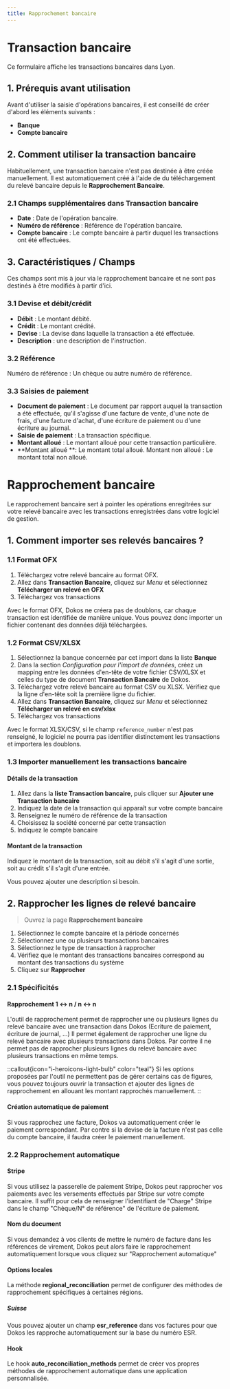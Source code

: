```yaml
---
title: Rapprochement bancaire
---
```


# Transaction bancaire

Ce formulaire affiche les transactions bancaires dans Lyon.

## 1. Prérequis avant utilisation

Avant d'utiliser la saisie d'opérations bancaires, il est conseillé de créer d'abord les éléments suivants :

- **Banque**
- **Compte bancaire**

## 2. Comment utiliser la transaction bancaire 

Habituellement,  une transaction bancaire n'est pas destinée à être créée manuellement. Il est automatiquement créé à l'aide de du téléchargement du relevé bancaire depuis le **Rapprochement Bancaire**.

### 2.1 Champs supplémentaires dans Transaction bancaire 

- **Date** : Date de l'opération bancaire.
- **Numéro de référence** : Référence de l'opération bancaire.
- **Compte bancaire** : Le compte bancaire à partir duquel les transactions ont été effectuées.

## 3. Caractéristiques / Champs

Ces champs sont mis à jour via le rapprochement bancaire et ne sont pas destinés à être modifiés à partir d'ici.

### 3.1 Devise et débit/crédit

- **Débit** : Le montant débité.
- **Crédit** : Le montant crédité.
- **Devise** : La devise dans laquelle la transaction a été effectuée.
- **Description** : une description de l'instruction.

### 3.2 Référence

Numéro de référence : Un chèque ou autre numéro de référence.

### 3.3 Saisies de paiement

- **Document de paiement** : Le document par rapport auquel la transaction a été effectuée, qu'il s'agisse d'une facture de vente, d'une note de frais, d'une facture d'achat, d'une écriture de paiement ou d'une écriture au journal.
- **Saisie de paiement** : La transaction spécifique.
- **Montant alloué** : Le montant alloué pour cette transaction particulière.
- **Montant alloué **: Le montant total alloué. Montant non alloué : Le montant total non alloué.

# Rapprochement bancaire

Le rapprochement bancaire sert à pointer les opérations enregitrées sur votre relevé bancaire avec les transactions enregistrées dans votre logiciel de gestion.

## 1. Comment importer ses relevés bancaires ?

### 1.1 Format OFX

1. Téléchargez votre relevé bancaire au format OFX.
2. Allez dans **Transaction Bancaire**, cliquez sur _Menu_ et sélectionnez **Télécharger un relevé en OFX**
3. Téléchargez vos transactions

Avec le format OFX, Dokos ne créera pas de doublons, car chaque transaction est identifiée de manière unique.
Vous pouvez donc importer un fichier contenant des données déjà téléchargées.

### 1.2 Format CSV/XLSX

1. Sélectionnez la banque concernée par cet import dans la liste **Banque**
2. Dans la section _Configuration pour l'import de données_, créez un mapping entre les données d'en-tête de votre fichier CSV/XLSX et celles du type de document **Transaction Bancaire** de Dokos.
3. Téléchargez votre relevé bancaire au format CSV ou XLSX. Vérifiez que la ligne d'en-tête soit la première ligne du fichier.
4. Allez dans **Transaction Bancaire**, cliquez sur _Menu_ et sélectionnez **Télécharger un relevé en csv/xlsx**
5. Téléchargez vos transactions

Avec le format XLSX/CSV, si le champ `reference_number` n'est pas renseigné, le logiciel ne pourra pas identifier distinctement les transactions et importera les doublons.

### 1.3 Importer manuellement les transactions bancaire

#### Détails de la transaction

1. Allez dans la **liste Transaction bancaire**, puis cliquer sur **Ajouter une Transaction bancaire**
2. Indiquez la date de la transaction qui apparaît sur votre compte bancaire
3. Renseignez le numéro de référence de la transaction
4. Choisissez la société concerné par cette transaction
5. Indiquez le compte bancaire

#### Montant de la transaction

Indiquez le montant de la transaction, soit au débit s'il s'agit d'une sortie, soit au crédit s'il s'agit d'une entrée.

Vous pouvez ajouter une description si besoin.

## 2. Rapprocher les lignes de relevé bancaire

> Ouvrez la page **Rapprochement bancaire**

1. Sélectionnez le compte bancaire et la période concernés
2. Sélectionnez une ou plusieurs transactions bancaires
3. Sélectionnez le type de transaction à rapprocher
4. Vérifiez que le montant des transactions bancaires correspond au montant des transactions du système
5. Cliquez sur **Rapprocher**

### 2.1 Spécificités

#### Rapprochement 1 <-> n / n <-> n

L'outil de rapprochement permet de rapprocher une ou plusieurs lignes du relevé bancaire avec une transaction dans Dokos (Ecriture de paiement, écriture de journal, ...)
Il permet également de rapprocher une ligne du relevé bancaire avec plusieurs transactions dans Dokos.
Par contre il ne permet pas de rapprocher plusieurs lignes du relevé bancaire avec plusieurs transactions en même temps.

::callout{icon="i-heroicons-light-bulb" color="teal"}
Si les options proposées par l'outil ne permettent pas de gérer certains cas de figures, vous pouvez toujours ouvrir la transaction et ajouter des lignes de rapprochement en allouant les montant rapprochés manuellement.
::

#### Création automatique de paiement

Si vous rapprochez une facture, Dokos va automatiquement créer le paiement correspondant.
Par contre si la devise de la facture n'est pas celle du compte bancaire, il faudra créer le paiement manuellement.

### 2.2 Rapprochement automatique

#### Stripe

Si vous utilisez la passerelle de paiement Stripe, Dokos peut rapprocher vos paiements avec les versements effectués par Stripe sur votre compte bancaire.
Il suffit pour cela de renseigner l'identifiant de "Charge" Stripe dans le champ "Chèque/N° de référence" de l'écriture de paiement.


#### Nom du document

Si vous demandez à vos clients de mettre le numéro de facture dans les références de virement, Dokos peut alors faire le rapprochement automatiquement lorsque vous cliquez sur "Rapprochement automatique"

#### Options locales

La méthode **regional_reconciliation** permet de configurer des méthodes de rapprochement spécifiques à certaines régions.

##### Suisse

Vous pouvez ajouter un champ **esr_reference** dans vos factures pour que Dokos les rapproche automatiquement sur la base du numéro ESR.

#### Hook

Le hook **auto_reconciliation_methods** permet de créer vos propres méthodes de rapprochement automatique dans une application personnalisée.
